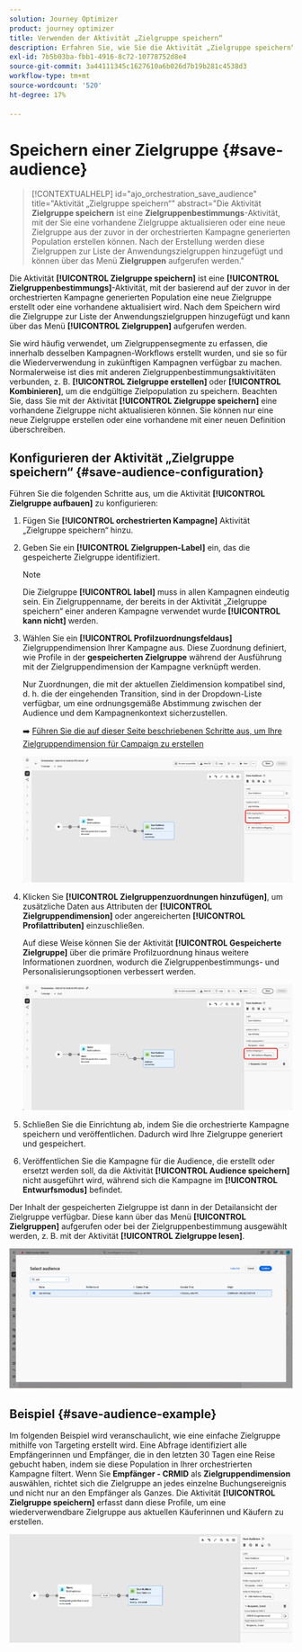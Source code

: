 ```yaml
---
solution: Journey Optimizer
product: journey optimizer
title: Verwenden der Aktivität „Zielgruppe speichern“
description: Erfahren Sie, wie Sie die Aktivität „Zielgruppe speichern“ in einer koordinierten Kampagne verwenden
exl-id: 7b5b03ba-fbb1-4916-8c72-10778752d8e4
source-git-commit: 3a44111345c1627610a6b026d7b19b281c4538d3
workflow-type: tm+mt
source-wordcount: '520'
ht-degree: 17%

---
```



# Speichern einer Zielgruppe {#save-audience}

>[!CONTEXTUALHELP]
>id="ajo_orchestration_save_audience"
>title="Aktivität „Zielgruppe speichern“"
>abstract="Die Aktivität **Zielgruppe speichern** ist eine **Zielgruppenbestimmungs**-Aktivität, mit der Sie eine vorhandene Zielgruppe aktualisieren oder eine neue Zielgruppe aus der zuvor in der orchestrierten Kampagne generierten Population erstellen können. Nach der Erstellung werden diese Zielgruppen zur Liste der Anwendungszielgruppen hinzugefügt und können über das Menü **Zielgruppen** aufgerufen werden."

Die Aktivität **[!UICONTROL Zielgruppe speichern]** ist eine **[!UICONTROL Zielgruppenbestimmungs]**-Aktivität, mit der basierend auf der zuvor in der orchestrierten Kampagne generierten Population eine neue Zielgruppe erstellt oder eine vorhandene aktualisiert wird. Nach dem Speichern wird die Zielgruppe zur Liste der Anwendungszielgruppen hinzugefügt und kann über das Menü **[!UICONTROL Zielgruppen]** aufgerufen werden.

Sie wird häufig verwendet, um Zielgruppensegmente zu erfassen, die innerhalb desselben Kampagnen-Workflows erstellt wurden, und sie so für die Wiederverwendung in zukünftigen Kampagnen verfügbar zu machen. Normalerweise ist dies mit anderen Zielgruppenbestimmungsaktivitäten verbunden, z. B. **[!UICONTROL Zielgruppe erstellen]** oder **[!UICONTROL Kombinieren]**, um die endgültige Zielpopulation zu speichern.
Beachten Sie, dass Sie mit der Aktivität **[!UICONTROL Zielgruppe speichern]** eine vorhandene Zielgruppe nicht aktualisieren können. Sie können nur eine neue Zielgruppe erstellen oder eine vorhandene mit einer neuen Definition überschreiben.

## Konfigurieren der Aktivität „Zielgruppe speichern“ {#save-audience-configuration}

Führen Sie die folgenden Schritte aus, um die Aktivität **[!UICONTROL Zielgruppe aufbauen]** zu konfigurieren:

1. Fügen Sie **[!UICONTROL orchestrierten Kampagne]** Aktivität „Zielgruppe speichern“ hinzu.

1. Geben Sie ein **[!UICONTROL Zielgruppen-Label]** ein, das die gespeicherte Zielgruppe identifiziert.

   >[!NOTE]
   >
   >Die Zielgruppe **[!UICONTROL label]** muss in allen Kampagnen eindeutig sein. Ein Zielgruppenname, der bereits in der Aktivität „Zielgruppe speichern“ einer anderen Kampagne verwendet wurde **[!UICONTROL kann nicht]** werden.

1. Wählen Sie ein **[!UICONTROL Profilzuordnungsfeld&#x200B; aus]** Zielgruppendimension Ihrer Kampagne aus. Diese Zuordnung definiert, wie Profile in der **gespeicherten Zielgruppe** während der Ausführung mit der Zielgruppendimension der Kampagne verknüpft werden.

   Nur Zuordnungen, die mit der aktuellen Zieldimension kompatibel sind, d. h. die der eingehenden Transition, sind in der Dropdown-Liste verfügbar, um eine ordnungsgemäße Abstimmung zwischen der Audience und dem Kampagnenkontext sicherzustellen.

   ➡️ [Führen Sie die auf dieser Seite beschriebenen Schritte aus, um Ihre Zielgruppendimension für Campaign zu erstellen](../target-dimension.md)

   ![](../assets/save-audience-1.png)

1. Klicken Sie **[!UICONTROL Zielgruppenzuordnungen hinzufügen]**, um zusätzliche Daten aus Attributen der **[!UICONTROL Zielgruppendimension]** oder angereicherten **[!UICONTROL Profilattributen]** einzuschließen.

   Auf diese Weise können Sie der Aktivität **[!UICONTROL Gespeicherte Zielgruppe]** über die primäre Profilzuordnung hinaus weitere Informationen zuordnen, wodurch die Zielgruppenbestimmungs- und Personalisierungsoptionen verbessert werden.

   ![](../assets/save-audience-2.png)

1. Schließen Sie die Einrichtung ab, indem Sie die orchestrierte Kampagne speichern und veröffentlichen. Dadurch wird Ihre Zielgruppe generiert und gespeichert.

1. Veröffentlichen Sie die Kampagne für die Audience, die erstellt oder ersetzt werden soll, da die Aktivität **[!UICONTROL Audience speichern]** nicht ausgeführt wird, während sich die Kampagne im **[!UICONTROL Entwurfsmodus]** befindet.

Der Inhalt der gespeicherten Zielgruppe ist dann in der Detailansicht der Zielgruppe verfügbar. Diese kann über das Menü **[!UICONTROL Zielgruppen]** aufgerufen oder bei der Zielgruppenbestimmung ausgewählt werden, z. B. mit der Aktivität **[!UICONTROL Zielgruppe lesen]**.

![](../assets/save-audience-4.png)


## Beispiel {#save-audience-example}

Im folgenden Beispiel wird veranschaulicht, wie eine einfache Zielgruppe mithilfe von Targeting erstellt wird. Eine Abfrage identifiziert alle Empfängerinnen und Empfänger, die in den letzten 30 Tagen eine Reise gebucht haben, indem sie diese Population in Ihrer orchestrierten Kampagne filtert. Wenn Sie **Empfänger - CRMID** als **Zielgruppendimension** auswählen, richtet sich die Zielgruppe an jedes einzelne Buchungsereignis und nicht nur an den Empfänger als Ganzes. Die Aktivität **[!UICONTROL Zielgruppe speichern]** erfasst dann diese Profile, um eine wiederverwendbare Zielgruppe aus aktuellen Käuferinnen und Käufern zu erstellen.

![](../assets/save-audience-3.png)
